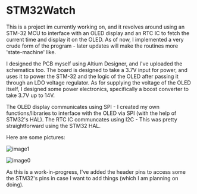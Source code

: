 # STM32Watch

This is a project im currently working on, and it revolves around using an STM-32 MCU to interface with an OLED display and an RTC IC to fetch the current time and display it on the OLED. As of now, I implemented a very crude form of the program - later updates will make the routines more 'state-machine' like.

I designed the PCB myself using Altium Designer, and I've uploaded the schematics too. The board is designed to take a 3.7V input for power, and uses it to power the STM-32 and the logic of the OLED after passing it through an LDO voltage regulator. As for supplying the voltage of the OLED itself, I designed some power electronics, specifically a boost converter to take 3.7V up to 14V.

The OLED display communicates using SPI - I created my own functions/libraries to interface with the OLED via SPI (with the help of STM32's HAL).
The RTC IC communcates using I2C - This was pretty straightforward using the STM32 HAL.

Here are some pictures:

![image1](https://user-images.githubusercontent.com/71983579/190934295-30bffb4d-c075-4cf8-8a95-91360dd1e502.jpeg)




![image0](https://user-images.githubusercontent.com/71983579/190934296-ee6281af-3761-43ae-a8af-36d61408d4f8.jpeg)



As this is a work-in-progress, I've added the header pins to access some the STM32's pins in case I want to add things (which I am planning on doing).
